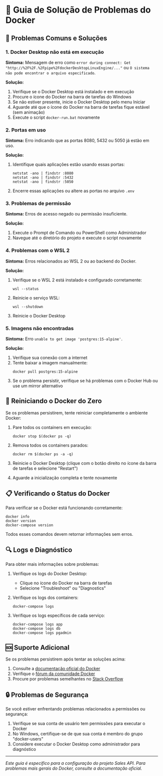 # 🔧 Guia de Solução de Problemas do Docker

## 🚨 Problemas Comuns e Soluções

### 1. Docker Desktop não está em execução

**Sintoma:** Mensagem de erro como `error during connect: Get "http://%2F%2F.%2Fpipe%2FdockerDesktopLinuxEngine/..."` ou `O sistema não pode encontrar o arquivo especificado`.

**Solução:**
1. Verifique se o Docker Desktop está instalado e em execução
2. Procure o ícone do Docker na barra de tarefas do Windows
3. Se não estiver presente, inicie o Docker Desktop pelo menu Iniciar
4. Aguarde até que o ícone do Docker na barra de tarefas fique estável (sem animação)
5. Execute o script `docker-run.bat` novamente

### 2. Portas em uso

**Sintoma:** Erro indicando que as portas 8080, 5432 ou 5050 já estão em uso.

**Solução:**
1. Identifique quais aplicações estão usando essas portas:
   ```
   netstat -ano | findstr :8080
   netstat -ano | findstr :5432
   netstat -ano | findstr :5050
   ```
2. Encerre essas aplicações ou altere as portas no arquivo `.env`

### 3. Problemas de permissão

**Sintoma:** Erros de acesso negado ou permissão insuficiente.

**Solução:**
1. Execute o Prompt de Comando ou PowerShell como Administrador
2. Navegue até o diretório do projeto e execute o script novamente

### 4. Problemas com o WSL 2

**Sintoma:** Erros relacionados ao WSL 2 ou ao backend do Docker.

**Solução:**
1. Verifique se o WSL 2 está instalado e configurado corretamente:
   ```
   wsl --status
   ```
2. Reinicie o serviço WSL:
   ```
   wsl --shutdown
   ```
3. Reinicie o Docker Desktop

### 5. Imagens não encontradas

**Sintoma:** Erro `unable to get image 'postgres:15-alpine'`.

**Solução:**
1. Verifique sua conexão com a internet
2. Tente baixar a imagem manualmente:
   ```
   docker pull postgres:15-alpine
   ```
3. Se o problema persistir, verifique se há problemas com o Docker Hub ou use um mirror alternativo

## 🔄 Reiniciando o Docker do Zero

Se os problemas persistirem, tente reiniciar completamente o ambiente Docker:

1. Pare todos os containers em execução:
   ```
   docker stop $(docker ps -q)
   ```

2. Remova todos os containers parados:
   ```
   docker rm $(docker ps -a -q)
   ```

3. Reinicie o Docker Desktop (clique com o botão direito no ícone da barra de tarefas e selecione "Restart")

4. Aguarde a inicialização completa e tente novamente

## 📋 Verificando o Status do Docker

Para verificar se o Docker está funcionando corretamente:

```
docker info
docker version
docker-compose version
```

Todos esses comandos devem retornar informações sem erros.

## 🔍 Logs e Diagnóstico

Para obter mais informações sobre problemas:

1. Verifique os logs do Docker Desktop:
   - Clique no ícone do Docker na barra de tarefas
   - Selecione "Troubleshoot" ou "Diagnostics"

2. Verifique os logs dos containers:
   ```
   docker-compose logs
   ```

3. Verifique os logs específicos de cada serviço:
   ```
   docker-compose logs app
   docker-compose logs db
   docker-compose logs pgadmin
   ```

## 🆘 Suporte Adicional

Se os problemas persistirem após tentar as soluções acima:

1. Consulte a [documentação oficial do Docker](https://docs.docker.com/desktop/troubleshoot/overview/)
2. Verifique o [fórum da comunidade Docker](https://forums.docker.com/)
3. Procure por problemas semelhantes no [Stack Overflow](https://stackoverflow.com/questions/tagged/docker)

## 🔒 Problemas de Segurança

Se você estiver enfrentando problemas relacionados a permissões ou segurança:

1. Verifique se sua conta de usuário tem permissões para executar o Docker
2. No Windows, certifique-se de que sua conta é membro do grupo "docker-users"
3. Considere executar o Docker Desktop como administrador para diagnóstico

---

*Este guia é específico para a configuração do projeto Sales API. Para problemas mais gerais do Docker, consulte a documentação oficial.*